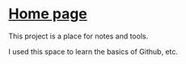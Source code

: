 <h1><a target='_blank' href='https://zlogikon.github.io'>Home page</a></h1>
<p>This project is a place for notes and tools.</p>
<p>I used this space to learn the basics of Github, etc.</p>
